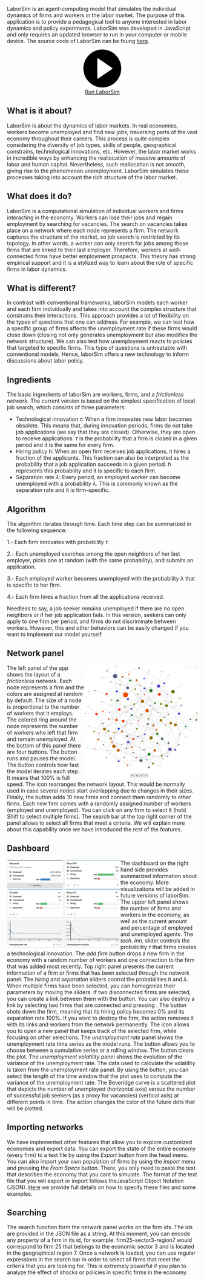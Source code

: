 
LaborSim is an agent-computing model that simulates the individual dynamics of firms and workers in the labor market. The purpose of this application is to provide a pedagogical tool to anyone interested in labor dynamics and policy experiments. LaborSim was developed in JavaScript and only requires an updated browser to run in your computer or mobile device. The source code of LaborSim can be foung <a href="https://github.com/oguerrer/laborsim/" target="_blank" rel="noopener">here</a>.



<p align="center">
<img src="/images/play-button.png" width="100" height="auto"><br>
<a href="https://oguerrer.github.io/laborsimapp/">
Run LaborSim
</a>
</p>


## What is it about?

LaborSim is about the dynamics of labor markets. In real economies, workers become unemployed and find new jobs, traversing parts of the vast economy throughout their careers. This process is quite complex considering the diversity of job types, skills of people, geographical constrains, technological innovations, etc. However, the labor market works in incredible ways by enhancing the reallocation of massive amounts of labor and human capital. Nevertheless, such reallocation is not smooth, giving rise to the phenomenon unemployment. LaborSim simulates these processes taking into account the rich structure of the labor market.


## What does it do?

LaborSim is a computational simulation of individual workers and firms interacting in the economy. Workers can lose their jobs and regain employment by searching for vacancies. The search on vacancies takes place on a network where each node represents a firm. The network captures the structure of the market, so job search is restricted by its topology. In other words, a worker can only search for jobs among those firms that are linked to their last employer. Therefore, workers at well-connected firms have better employment prospects. This theory has strong empirical support and it is a stylized way to learn about the role of specific firms in labor dynamics.


## What is different?

In contrast with conventional frameworks, laborSim models each worker and each firm individually and takes into account the complex structure that constrains their interactions. This approach provides a lot of flexibility on the types of questions that one can address. For example, we can test how a specific group of firms affects the unemployment rate if these firms would close down (closing not only generates unemployment but also modifies the network structure). We can also test how unemployment reacts to policies that targeted to specific firms. This type of questions is untreatable with conventional models. Hence, laborSim offers a new technology to inform discussions about labor policy.


## Ingredients

The basic ingredients of laborSim are workers, firms, and a <em>frictionless network</em>. The current version is based on the simplest specification of local job search, which consists of three parameters:
<ul>
 	<li>Technological innovation <em>τ</em>: When a firm innovates new labor becomes obsolete. This means that, during innovation periods, firms do not take job applications (we say that they are closed). Otherwise, they are open to receive applications. <em>τ</em> is the probability that a firm is closed in a given period and it is the same for every firm.</li>
 	<li>Hiring policy <em>h</em>: When an open firm receives job applications, it hires a fraction of the applicants. This fraction can also be interpreted as the probability that a job application succeeds in a given period. <em>h</em> represents this probability and it is specific to each firm.</li>
 	<li>Separation rate <em>λ</em>: Every period, an employed worker can become unemployed with a probability <em>λ</em>. This is commonly known as the separation rate and it is firm-specific.</li>
</ul>


## Algorithm

The algorithm iterates through time. Each time step can be summarized in the following sequence:

1.- Each firm innovates with probability <em>τ.</em>

2.- Each unemployed searches among the open neighbors of her last employer, picks one at random (with the same probability), and submits an application.

3.- Each employed worker becomes unemployed with the probability <em>λ </em>that is specific to her firm.

4.- Each firm hires a fraction  from all the applications received.

Needless to say, a job seeker remains unemployed if there are no open neighbors or if her job application fails. In this version, seekers can only apply to one firm per period, and firms do not discriminate between workers. However, this and other behaviors can be easily changed if you want to implement our model yourself.


## Network panel

<img class="alignright wp-image-254" src="/images/netPanel-294x300.jpg" alt="netPanel" width="300" height="300" align="right">The left panel of the app shows the layout of a <em>frictionless network</em>. Each node represents a firm and the colors are assigned at random by default. The size of a node is proportional to the number of workers that it employs. The colored ring around the node represents the number of workers who left that firm and remain unemployed. At the bottom of this panel there are four buttons. The <i class="fa fa-play"></i> button runs and pauses the model. The <i class="fa fa-tachometer"></i> button controls how fast the model iterates each step. It means that 100% is full speed. The <i class="fa fa-share-alt fa-rotate-90"></i> icon rearranges the network layout. This would be normally used in case several nodes start overlapping due to changes in their sizes. Finally, the <i class="fa fa-magic"></i> button adds 10 new firms and connect them randomly to other firms. Each new firm comes with a randomly assigned number of workers (employed and unemployed). You can click on any firm to select it (hold Shift to select multiple firms). The search bar at the top right corner of the panel allows to select all firms that meet a criteria. We will explain more about this capability once we have introduced the rest of the features.


## Dashboard

<img class="alignleft wp-image-262" src="/images/dashboard-300x232.jpg" alt="dashboard" width="300" height="232" align="left">The dashboard on the right hand side provides summarized information about the economy. More visualizations will be added in future versions of laborSim. The upper left panel shows the number of firms and workers in the economy, as well as the current amount and percentage of employed and unemployed agents. The <em>tech. inn.</em> slider controls the probability <em>τ</em> that firms creates a technological innovation. The <em>add firm </em>button drops a new firm in the economy with a random number of workers and one connection to the firm that was added most recently. Top right panel presents the current information of a firm or firms that has been selected through the network panel. The <em>hiring</em> and <em>separation</em> sliders control the probabilities <em>h</em> and <em>λ. </em>When multiple firms have been selected, you can homogenize their parameters by moving the sliders. If two disconnected firms are selected, you can create a link between them with the <i class="fa fa-link"></i> button. You can also destroy a link by selecting two firms that are connected and pressing <i class="fa fa-chain-broken"></i>. The button <i class="fa fa-bomb"></i> shots down the firm, meaning that its hiring policy becomes 0% and its separation rate 100%. If you want to destroy the firm, the action <i class="fa fa-trash-o"></i> removes it with its links and workers from the network permanently. The <i class="fa fa-thumb-tack"></i> icon allows you to open a new panel that keeps track of the selected firm, while focusing on other selections. The <em>unemployment rate</em> panel shows the unemployment rate time series as the model runs. The <i class="fa fa-history"></i> button allows you to choose between a cumulative series or a rolling window. The <i class="fa fa-recycle"></i> button clears the plot. The <em>unemployment volatility </em>panel shows the evolution of the variance of the unemployment rate. The data used to calculate the volatility is taken from the unemployment rate panel. By using the <i class="fa fa-crop"></i> button, you can select the length of the time window that the plot uses to compute the variance of the unemployment rate. The Beveridge curve is a scattered plot that depicts the number of unemployed (horizontal axis) versus the number of successful job seekers (as a proxy for vacancies) (vertical axis) at different points in time. The <i class="fa fa-tint"></i> action changes the color of the future dots that will be plotted.


## Importing networks

We have implemented other features that allow you to explore customized economies and export data. You can export the state of the entire economy (every firm) to a text file by using the <em>Export</em> button from the head menu. You can also import your own population of firms by using the <em>Import</em> menu and pressing the <em>From Specs</em> button. There, you only need to paste the text that describes the economy that you cant to simulate. The format of the text file that you will export or import follows theJavaScript Object Notation (JSON). <a href="https://github.com/oguerrer/laborSimTutorials/wiki/Network-Specification" target="_blank" rel="noopener">Here</a> we provide full details on how to specify these files and some examples.
<p align="justify"></p>

## Searching

The search function form the network panel works on the firm ids. The ids are provided in the JSON file as a string. At this moment, you can encode any property of a firm in its id, for example: firm25-sector3-region7 would correspond to firm 25 that belongs to the economic sector 3 and is located in the geographical region 7. Once a network is loaded, you can use regular expressions in the search bar in order to select all firms that meet the criteria that you are looking for. This is extremely powerful if you plan to analyze the effect of shocks or policies in specific firms in the economy.

